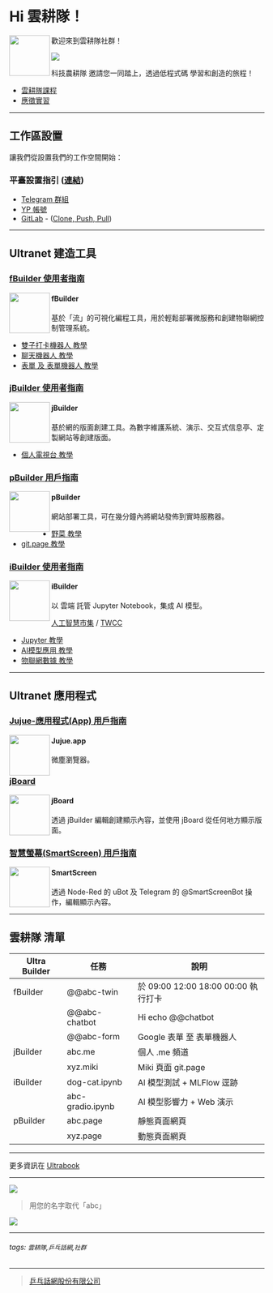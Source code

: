 # Hi 雲耕隊！

<img align="left" height="80" src="https://m3.ypcloud.com/cms/xteam_4cc38d10a3.png">

歡迎來到雲耕隊社群！

![](https://m3.ypcloud.com/cms/clouder_c8b0955a81.png)

科技農耕隊 邀請您一同踏上，透過低程式碼 學習和創造的旅程！

- [雲耕隊課程](https://github.com/YPCloudInc/Clouder/blob/main/%E4%B8%AD%E6%96%87/md/%E9%9B%B2%E8%80%95%E9%9A%8A%E8%AA%B2%E7%A8%8B.md)
- [應徵實習](https://github.com/YPCloudInc/Clouder/blob/main/md/Apply.md)

---

## 工作區設置

讓我們從設置我們的工作空間開始：

### 平臺設置指引 ([連結](https://github.com/YPCloudInc/Clouder/blob/main/%E4%B8%AD%E6%96%87/md/%E8%A8%AD%E7%BD%AE.md))

- [Telegram 群組](https://github.com/YPCloudInc/Clouder/blob/main/%E4%B8%AD%E6%96%87/md/%E8%A8%AD%E7%BD%AE.md)
- [YP 帳號](https://github.com/YPCloudInc/Clouder/blob/main/%E4%B8%AD%E6%96%87/md/%E8%A8%AD%E7%BD%AE.md)
- [GitLab](https://github.com/YPCloudInc/Clouder/blob/main/%E4%B8%AD%E6%96%87/md/%E8%A8%AD%E7%BD%AE.md) - ([Clone, Push, Pull](https://github.com/YPCloudInc/Clouder/blob/main/%E4%B8%AD%E6%96%87/md/git-%E5%85%8B%E9%9A%86.md))

---

## Ultranet 建造工具

### [fBuilder 使用者指南](https://github.com/YPCloudInc/Clouder/blob/main/%E4%B8%AD%E6%96%87/md/fBuilder.md)

[<img align="left" width="80" height="auto" src="https://m3.ypcloud.com/cms/fbuilder_f947638caf.png" />](https://run.ypcloud.com/)

#### fBuilder
基於「流」的可視化編程工具，用於輕鬆部署微服務和創建物聯網控制管理系統。

- [雙子打卡機器人 教學](https://github.com/YPCloudInc/Clouder/blob/main/%E4%B8%AD%E6%96%87/md/%E9%9B%99%E5%AD%90.md)
- [聊天機器人 教學](https://github.com/YPCloudInc/Clouder/blob/main/%E4%B8%AD%E6%96%87/md/%E8%81%8A%E5%A4%A9%E6%A9%9F%E5%99%A8%E4%BA%BA.md)  
- [表單 及 表單機器人 教學](https://github.com/YPCloudInc/Clouder/blob/main/md/form.md)

### [jBuilder 使用者指南](https://github.com/YPCloudInc/Clouder/blob/main/%E4%B8%AD%E6%96%87/md/jBuilder.md)

[<img align="left" width="80" height="auto" src="https://m3.ypcloud.com/cms/jbuilder_77f7549dd3.png">](https://run.ypcloud.com/)

#### jBuilder
基於網的版面創建工具。為數字維護系統、演示、交互式信息亭、定製網站等創建版面。

- [個人電視台 教學](https://github.com/YPCloudInc/Clouder/blob/main/%E4%B8%AD%E6%96%87/md/個人電視台.md)  

### [pBuilder 用戶指南](https://github.com/motebus/ultrabook/blob/main/Ultranet%20Apps/pBuilder%20User%20Guide.md)

[<img align="left" width="80" height="auto" src="https://m3.ypcloud.com/cms/pbuilder_9991aed5b7.png">](https://run.ypcloud.com/)

#### pBuilder
網站部署工具，可在幾分鐘內將網站發佈到實時服務器。

- [野菜 教學](https://github.com/YPCloudInc/Clouder/blob/main/%E4%B8%AD%E6%96%87/md/野菜.md)
- [git.page 教學](https://github.com/YPCloudInc/Clouder/blob/main/%E4%B8%AD%E6%96%87/md/微網頁.md)  

### [iBuilder 使用者指南](https://github.com/YPCloudInc/Clouder/blob/main/md/iBuilder.md)

[<img align="left" width="80" height="auto" src="https://m3.ypcloud.com/cms/ibuilder_b759286a75.png">](https://run.ypcloud.com/)

#### iBuilder
以 雲端 託管 Jupyter Notebook，集成 AI 模型。

[人工智慧市集](https://github.com/YPCloudInc/Clouder/blob/main/md/aim.md) / [TWCC](https://github.com/YPCloudInc/Clouder/blob/main/md/TWCC.md)

- [Jupyter 教學](https://github.com/YPCloudInc/Clouder/blob/main/%E4%B8%AD%E6%96%87/md/木星.md)  
- [AI模型應用 教學](https://github.com/YPCloudInc/Clouder/blob/main/%E4%B8%AD%E6%96%87/md/模型.md)  
- [物聯網數據 教學](https://github.com/YPCloudInc/Clouder/blob/main/%E4%B8%AD%E6%96%87/md/物聯網.md)  

---

## Ultranet 應用程式

### [Jujue-應用程式(App) 用戶指南](https://github.com/motebus/ultrabook/blob/main/Ultranet%20Apps/jujue-app%20User%20Guide.md)

[<img align="left" width="80" height="auto" src="https://m3.ypcloud.com/cms/jujue_22d82b09f2.png" />](https://jujue.app/browser)

#### Jujue.app
微塵瀏覽器。

### [jBoard](https://jboard.ypcloud.com/)

[<img align="left" width="80" height="auto" src="https://m3.ypcloud.com/cms/jboard_4521cc25a9.png" />](https://jboard.ypcloud.com/)

#### jBoard
透過 jBuilder 編輯創建顯示內容，並使用 jBoard 從任何地方顯示版面。

### [智慧螢幕(SmartScreen) 用戶指南](https://github.com/motebus/ultrabook/blob/main/Ultranet%20Apps/SmartScreen%20User%20Guide.md)

[<img align="left" width="80" height="auto" src="https://m3.ypcloud.com/cms/smartscreen_70196759da.png" />](https://smartscreen.tv)

#### SmartScreen
透過 Node-Red 的 uBot 及 Telegram 的 @SmartScreenBot 操作，編輯顯示內容。

---

## 雲耕隊 清單

| Ultra Builder | 任務 | 說明 |
| -------- | -------- | -------- |
| fBuilder | @@abc-twin | 於 09:00 12:00 18:00 00:00 執行打卡 |
| | @@abc-chatbot | Hi echo @@chatbot |
| | @@abc-form | Google 表單 至 表單機器人 |
| jBuilder | abc.me | 個人 .me 頻道 |
| | xyz.miki | Miki 頁面 git.page |
| iBuilder | dog-cat.ipynb | Al 模型測試 + MLFlow 逕跡 |
| | abc-gradio.ipynb | Al 模型影響力 + Web 演示 |
| pBuilder | abc.page | 靜態頁面網頁 |
| | xyz.page | 動態頁面網頁 |

---
更多資訊在 [Ultrabook](https://github.com/motebus/ultrabook)

---

![](https://m3.ypcloud.com/cms/abcd_b37589fb73.png)
> 用您的名字取代「abc」

![](https://m3.ypcloud.com/cms/digi_36bca8b362.png)

---
###### tags: `雲耕隊`,`乒乓話網`,`社群` 
---
> [乒乓話網股份有限公司](https://www.ypcloud.com)
